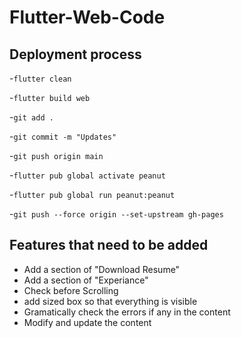 # Flutter-Web-Code

## Deployment process

-`flutter clean`

-`flutter build web`

-`git add .`

-`git commit -m "Updates"`

-`git push origin main`

-`flutter pub global activate peanut`

-`flutter pub global run peanut:peanut`

-`git push --force origin --set-upstream gh-pages`

## Features that need to be added

- Add a section of "Download Resume"
- Add a section of "Experiance"
- Check before Scrolling
- add sized box so that everything is visible
- Gramatically check the errors if any in the content
- Modify and update the content
